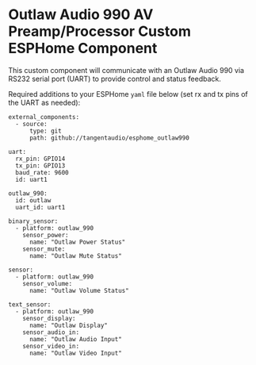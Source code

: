 # Outlaw Audio 990 AV Preamp/Processor Custom ESPHome Component

This custom component will communicate with an Outlaw Audio 990 via RS232 serial port (UART) to provide control and status feedback.

Required additions to your ESPHome `yaml` file below (set rx and tx pins of the UART as needed):

```
external_components:
  - source:
      type: git
      path: github://tangentaudio/esphome_outlaw990

uart:
  rx_pin: GPIO14
  tx_pin: GPIO13
  baud_rate: 9600
  id: uart1

outlaw_990:
  id: outlaw
  uart_id: uart1

binary_sensor:
  - platform: outlaw_990
    sensor_power:
      name: "Outlaw Power Status"
    sensor_mute:
      name: "Outlaw Mute Status"

sensor:
  - platform: outlaw_990
    sensor_volume:
      name: "Outlaw Volume Status"

text_sensor:
  - platform: outlaw_990
    sensor_display:
      name: "Outlaw Display"
    sensor_audio_in:
      name: "Outlaw Audio Input"
    sensor_video_in:
      name: "Outlaw Video Input"
```
